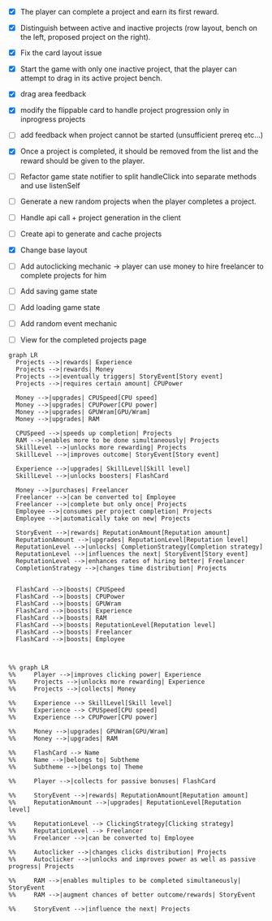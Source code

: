 ﻿- [X] The player can complete a project and earn its first reward.
- [X] Distinguish between active and inactive projects (row layout, bench on the left, proposed project on the right).
- [X] Fix the card layout issue
- [X] Start the game with only one inactive project, that the player can attempt to drag in its active project bench.
- [X] drag area feedback
- [X] modify the flippable card to handle project progression only in inprogress projects
- [ ] add feedback when project cannot be started (unsufficient prereq etc...)
- [X] Once a project is completed, it should be removed from the list and the reward should be given to the player.

- [ ] Refactor game state notifier to split handleClick into separate methods and use listenSelf

- [ ] Generate a new random projects when the player completes a project.
- [ ] Handle api call + project generation in the client
- [ ] Create api to generate and cache projects

- [X] Change base layout
- [ ] Add autoclicking mechanic -> player can use money to hire freelancer to complete projects for him
- [ ] Add saving game state
- [ ] Add loading game state
- [ ] Add random event mechanic

- [ ] View for the completed projects page

```mermaid
graph LR
  Projects -->|rewards| Experience
  Projects -->|rewards| Money
  Projects -->|eventually triggers| StoryEvent[Story event]
  Projects -->|requires certain amount| CPUPower

  Money -->|upgrades| CPUSpeed[CPU speed]
  Money -->|upgrades| CPUPower[CPU power]
  Money -->|upgrades| GPUWram[GPU/Wram]
  Money -->|upgrades| RAM

  CPUSpeed -->|speeds up completion| Projects
  RAM -->|enables more to be done simultaneously| Projects
  SkillLevel -->|unlocks more rewarding| Projects
  SkillLevel -->|improves outcome| StoryEvent[Story event]

  Experience -->|upgrades| SkillLevel[Skill level]
  SkillLevel -->|unlocks boosters| FlashCard

  Money -->|purchases| Freelancer
  Freelancer -->|can be converted to| Employee
  Freelancer -->|complete but only once| Projects
  Employee -->|consumes per project completion| Projects
  Employee -->|automatically take on new| Projects

  StoryEvent -->|rewards| ReputationAmount[Reputation amount]
  ReputationAmount -->|upgrades| ReputationLevel[Reputation level]
  ReputationLevel -->|unlocks| CompletionStrategy[Completion strategy]
  ReputationLevel -->|influences the next| StoryEvent[Story event]
  ReputationLevel -->|enhances rates of hiring better| Freelancer
  CompletionStrategy -->|changes time distribution| Projects


  FlashCard -->|boosts| CPUSpeed
  FlashCard -->|boosts| CPUPower
  FlashCard -->|boosts| GPUWram
  FlashCard -->|boosts| Experience
  FlashCard -->|boosts| RAM
  FlashCard -->|boosts| ReputationLevel[Reputation level]
  FlashCard -->|boosts| Freelancer
  FlashCard -->|boosts| Employee



%% graph LR
%%     Player -->|improves clicking power| Experience
%%     Projects -->|unlocks more rewarding| Experience
%%     Projects -->|collects| Money
    
%%     Experience --> SkillLevel[Skill level]
%%     Experience --> CPUSpeed[CPU speed]
%%     Experience --> CPUPower[CPU power]
    
%%     Money -->|upgrades| GPUWram[GPU/Wram]
%%     Money -->|upgrades| RAM
    
%%     FlashCard --> Name
%%     Name -->|belongs to| Subtheme
%%     Subtheme -->|belongs to| Theme
    
%%     Player -->|collects for passive bonuses| FlashCard
    
%%     StoryEvent -->|rewards| ReputationAmount[Reputation amount]
%%     ReputationAmount -->|upgrades| ReputationLevel[Reputation level]
    
%%     ReputationLevel --> ClickingStrategy[Clicking strategy]
%%     ReputationLevel --> Freelancer
%%     Freelancer -->|can be converted to| Employee
    
%%     Autoclicker -->|changes clicks distribution| Projects
%%     Autoclicker -->|unlocks and improves power as well as passive progress| Projects
    
%%     RAM -->|enables multiples to be completed simultaneously| StoryEvent
%%     RAM -->|augment chances of better outcome/rewards| StoryEvent
    
%%     StoryEvent -->|influence the next| Projects
```